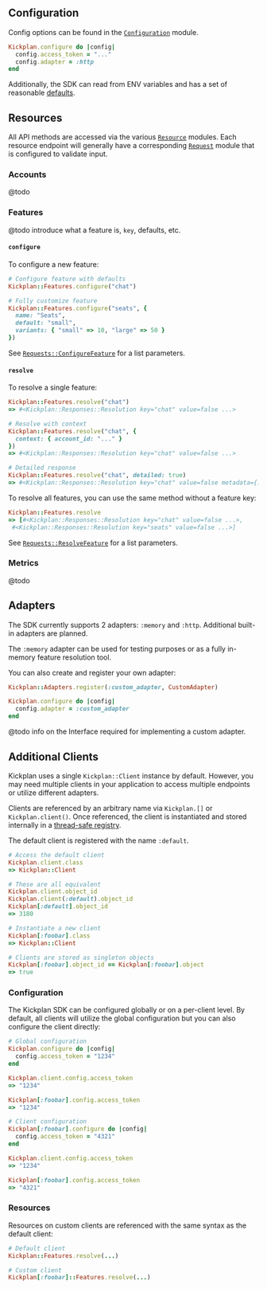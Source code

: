 ## Configuration

Config options can be found in the [`Configuration`](/lib/kickplan/configuration.rb) module.

```ruby
Kickplan.configure do |config|
  config.access_token = "..."
  config.adapter = :http
end
```

Additionally, the SDK can read from ENV variables and has a set of reasonable [defaults](/lib/kickplan/default.rb).

## Resources

All API methods are accessed via the various [`Resource`](/lib/kickplan/resources) modules. Each
resource endpoint will generally have a corresponding [`Request`](/lib/kickplan/requests) module
that is configured to validate input.

### Accounts

@todo

### Features

@todo introduce what a feature is, `key`, defaults, etc.

#### `configure`

To configure a new feature:

```ruby
# Configure feature with defaults
Kickplan::Features.configure("chat")

# Fully customize feature
Kickplan::Features.configure("seats", {
  name: "Seats",
  default: "small",
  variants: { "small" => 10, "large" => 50 }
})
```

See [`Requests::ConfigureFeature`](/lib/kickplan/requests/configure_feature.rb) for a list parameters.

#### `resolve`

To resolve a single feature:

```ruby
Kickplan::Features.resolve("chat")
=> #<Kickplan::Responses::Resolution key="chat" value=false ...>

# Resolve with context
Kickplan::Features.resolve("chat", {
  context: { account_id: "..." }
})
=> #<Kickplan::Responses::Resolution key="chat" value=false ...>

# Detailed response
Kickplan::Features.resolve("chat", detailed: true)
=> #<Kickplan::Responses::Resolution key="chat" value=false metadata={...} ...>
```

To resolve all features, you can use the same method without a feature key:

```ruby
Kickplan::Features.resolve
=> [#<Kickplan::Responses::Resolution key="chat" value=false ...>,
 #<Kickplan::Responses::Resolution key="seats" value=false ...>]
```

See [`Requests::ResolveFeature`](/lib/kickplan/requests/resolve_feature.rb) for a list parameters.

### Metrics

@todo

## Adapters

The SDK currently supports 2 adapters: `:memory` and `:http`. Additional built-in adapters are planned.

The `:memory` adapter can be used for testing purposes or as a fully in-memory feature resolution tool.

You can also create and register your own adapter:

```ruby
Kickplan::Adapters.register(:custom_adapter, CustomAdapter)

Kickplan.configure do |config|
  config.adapter = :custom_adapter
end
```

@todo info on the Interface required for implementing a custom adapter.

## Additional Clients

Kickplan uses a single `Kickplan::Client` instance by default. However, you may need
multiple clients in your application to access multiple endpoints or utilize different
adapters.

Clients are referenced by an arbitrary name via `Kickplan.[]` or `Kickplan.client()`. Once referenced,
the client is instantiated and stored internally in a
[thread-safe registry](https://ruby-concurrency.github.io/concurrent-ruby/master/Concurrent/Map.html).

The default client is registered with the name `:default`.

```ruby
# Access the default client
Kickplan.client.class
=> Kickplan::Client

# These are all equivalent
Kickplan.client.object_id
Kickplan.client(:default).object_id
Kickplan[:default].object_id
=> 3180

# Instantiate a new client
Kickplan[:foobar].class
=> Kickplan::Client

# Clients are stored as singleton objects
Kickplan[:foobar].object_id == Kickplan[:foobar].object
=> true
```

### Configuration

The Kickplan SDK can be configured globally or on a per-client level. By default,
all clients will utilize the global configuration but you can also configure the client
directly:

```ruby
# Global configuration
Kickplan.configure do |config|
  config.access_token = "1234"
end

Kickplan.client.config.access_token
=> "1234"

Kickplan[:foobar].config.access_token
=> "1234"

# Client configuration
Kickplan[:foobar].configure do |config|
  config.access_token = "4321"
end

Kickplan.client.config.access_token
=> "1234"

Kickplan[:foobar].config.access_token
=> "4321"
```

### Resources

Resources on custom clients are referenced with the same syntax as the default client:

```ruby
# Default client
Kickplan::Features.resolve(...)

# Custom client
Kickplan[:foobar]::Features.resolve(...)
```
